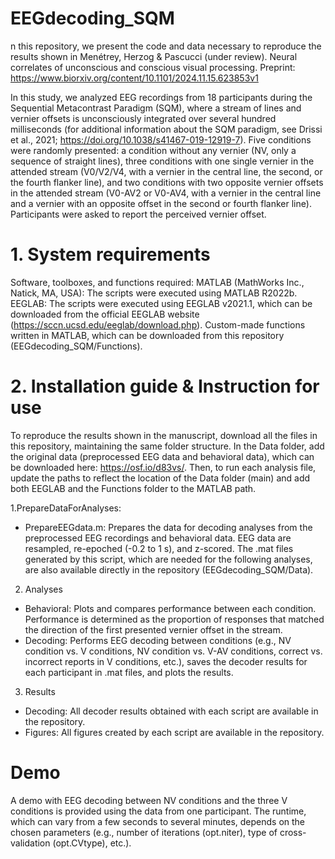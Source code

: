 # EEGdecoding_SQM
n this repository, we present the code and data necessary to reproduce the results shown in Menétrey, Herzog & Pascucci (under review). Neural correlates of unconscious and conscious visual processing.
Preprint: https://www.biorxiv.org/content/10.1101/2024.11.15.623853v1

In this study, we analyzed EEG recordings from 18 participants during the Sequential Metacontrast Paradigm (SQM), where a stream of lines and vernier offsets is unconsciously integrated over several hundred milliseconds (for additional information about the SQM paradigm, see Drissi et al., 2021; https://doi.org/10.1038/s41467-019-12919-7). Five conditions were randomly presented: a condition without any vernier (NV, only a sequence of straight lines), three conditions with one single vernier in the attended stream (V0/V2/V4, with a vernier in the central line, the second, or the fourth flanker line), and two conditions with two opposite vernier offsets in the attended stream (V0-AV2 or V0-AV4, with a vernier in the central line and a vernier with an opposite offset in the second or fourth flanker line). Participants were asked to report the perceived vernier offset.

# 1. System requirements
Software, toolboxes, and functions required:
MATLAB (MathWorks Inc., Natick, MA, USA): The scripts were executed using MATLAB R2022b.
EEGLAB: The scripts were executed using EEGLAB v2021.1, which can be downloaded from the official EEGLAB website (https://sccn.ucsd.edu/eeglab/download.php).
Custom-made functions written in MATLAB, which can be downloaded from this repository (EEGdecoding_SQM/Functions).

# 2. Installation guide & Instruction for use
To reproduce the results shown in the manuscript, download all the files in this repository, maintaining the same folder structure. In the Data folder, add the original data (preprocessed EEG data and behavioral data), which can be downloaded here: https://osf.io/d83vs/.
Then, to run each analysis file, update the paths to reflect the location of the Data folder (main) and add both EEGLAB and the Functions folder to the MATLAB path.

1.PrepareDataForAnalyses:
- PrepareEEGdata.m: Prepares the data for decoding analyses from the preprocessed EEG recordings and behavioral data. EEG data are resampled, re-epoched (-0.2 to 1 s), and z-scored. The .mat files generated by this script, which are needed for the following analyses, are also available directly in the repository (EEGdecoding_SQM/Data).

2. Analyses
- Behavioral: Plots and compares performance between each condition. Performance is determined as the proportion of responses that matched the direction of the first presented vernier offset in the stream.
- Decoding: Performs EEG decoding between conditions (e.g., NV condition vs. V conditions, NV condition vs. V-AV conditions, correct vs. incorrect reports in V conditions, etc.), saves the decoder results for each participant in .mat files, and plots the results.

3. Results
- Decoding: All decoder results obtained with each script are available in the repository.
- Figures: All figures created by each script are available in the repository.
  
# Demo
A demo with EEG decoding between NV conditions and the three V conditions is provided using the data from one participant. The runtime, which can vary from a few seconds to several minutes, depends on the chosen parameters (e.g., number of iterations (opt.niter), type of cross-validation (opt.CVtype), etc.).
